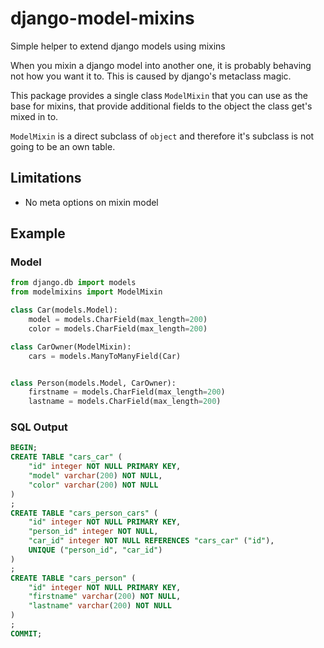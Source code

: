 django-model-mixins
===================

Simple helper to extend django models using mixins

When you mixin a django model into another one, it is probably behaving not how you want it to. This is caused by django's metaclass magic.

This package provides a single class ```ModelMixin``` that you can use as the base for mixins, that provide additional fields to the object the class get's mixed in to.

```ModelMixin``` is a direct subclass of ```object``` and therefore it's subclass is not going to be an own table.

## Limitations

 * No meta options on mixin model

## Example

### Model

```python
from django.db import models
from modelmixins import ModelMixin

class Car(models.Model):
    model = models.CharField(max_length=200)
    color = models.CharField(max_length=200)

class CarOwner(ModelMixin):
    cars = models.ManyToManyField(Car)


class Person(models.Model, CarOwner):
    firstname = models.CharField(max_length=200)
    lastname = models.CharField(max_length=200)
```

### SQL Output

```sql
BEGIN;
CREATE TABLE "cars_car" (
    "id" integer NOT NULL PRIMARY KEY,
    "model" varchar(200) NOT NULL,
    "color" varchar(200) NOT NULL
)
;
CREATE TABLE "cars_person_cars" (
    "id" integer NOT NULL PRIMARY KEY,
    "person_id" integer NOT NULL,
    "car_id" integer NOT NULL REFERENCES "cars_car" ("id"),
    UNIQUE ("person_id", "car_id")
)
;
CREATE TABLE "cars_person" (
    "id" integer NOT NULL PRIMARY KEY,
    "firstname" varchar(200) NOT NULL,
    "lastname" varchar(200) NOT NULL
)
;
COMMIT;
```